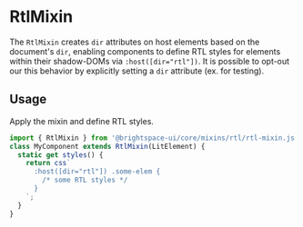 # RtlMixin

The `RtlMixin` creates `dir` attributes on host elements based on the document's `dir`, enabling components to define RTL styles for elements within their shadow-DOMs via `:host([dir="rtl"])`. It is possible to opt-out our this behavior by explicitly setting a `dir` attribute (ex. for testing).

## Usage

Apply the mixin and define RTL styles.

```js
import { RtlMixin } from '@brightspace-ui/core/mixins/rtl/rtl-mixin.js';
class MyComponent extends RtlMixin(LitElement) {
  static get styles() {
    return css`
      :host([dir="rtl"]) .some-elem {
        /* some RTL styles */
      }
    `;
  }
}
```
